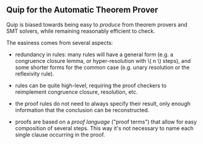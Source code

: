 
## Quip for the Automatic Theorem Prover

Quip is biased towards being easy to _produce_ from theorem provers and SMT
solvers, while remaining reasonably efficient to check.

The easiness comes from several aspects:

- redundancy in rules: many rules will have a general form (e.g. a congruence
  closure lemma, or hyper-resolution with \\( n \\) steps),
  and some shorter forms for the common case (e.g. unary resolution
  or the reflexivity rule).

- rules can be quite high-level, requiring the proof checkers to reimplement
  congruence closure, resolution, etc.

- the proof rules do not need to always specify their result, only enough
  information that the conclusion can be reconstructed.

- proofs are based on a _proof language_ ("proof terms") that allow for easy
  composition of several steps. This way it's not necessary to name each single
  clause occurring in the proof.
